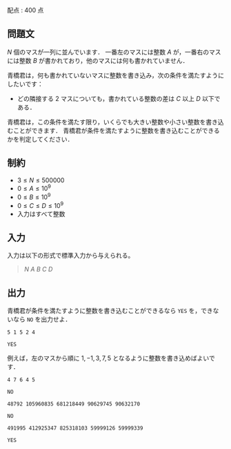 配点 : $400$ 点

## 問題文

$N$ 個のマスが一列に並んでいます．
一番左のマスには整数 $A$ が，一番右のマスには整数 $B$ が書かれており，他のマスには何も書かれていません．

青橋君は，何も書かれていないマスに整数を書き込み，次の条件を満たすようにしたいです：

- どの隣接する $2$ マスについても，書かれている整数の差は $C$ 以上 $D$ 以下である．

青橋君は，この条件を満たす限り，いくらでも大きい整数や小さい整数を書き込むことができます．
青橋君が条件を満たすように整数を書き込むことができるかを判定してください．

## 制約

- $3 \leq N \leq 500000$
- $0 \leq A \leq 10^9$
- $0 \leq B \leq 10^9$
- $0 \leq C \leq D \leq 10^9$
- 入力はすべて整数

## 入力

入力は以下の形式で標準入力から与えられる。

> $N$ $A$ $B$ $C$ $D$

## 出力

青橋君が条件を満たすように整数を書き込むことができるなら `YES` を，できないなら `NO` を出力せよ．

```input1
5 1 5 2 4
```

```output1
YES
```

例えば，左のマスから順に $1, -1, 3, 7, 5$ となるように整数を書き込めばよいです．

```input2
4 7 6 4 5
```

```output2
NO
```

```input3
48792 105960835 681218449 90629745 90632170
```

```output3
NO
```

```input4
491995 412925347 825318103 59999126 59999339
```

```output4
YES
```